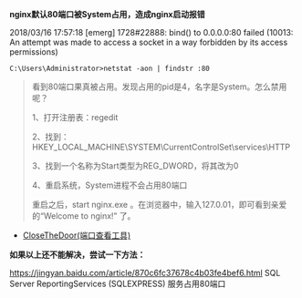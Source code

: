 **nginx默认80端口被System占用，造成nginx启动报错**

2018/03/16 17:57:18 [emerg] 1728#22888: bind() to 0.0.0.0:80 failed (10013: An attempt was made to access a socket in a way forbidden by its access permissions)

    C:\Users\Administrator>netstat -aon | findstr :80

> 看到80端口果真被占用。发现占用的pid是4，名字是System。怎么禁用呢？
> 
> 1、打开注册表：regedit
> 
> 2、找到：HKEY_LOCAL_MACHINE\SYSTEM\CurrentControlSet\services\HTTP
> 
> 3、找到一个名称为Start类型为REG_DWORD，将其改为0
> 
> 4、重启系统，System进程不会占用80端口
> 
> 重启之后，start nginx.exe 。在浏览器中，输入127.0.01，即可看到亲爱的“Welcome to nginx!” 了。


- [CloseTheDoor(端口查看工具)](https://m.2cto.com/soft/201410/52975.html)

**如果以上还不能解决，尝试一下方法：**

https://jingyan.baidu.com/article/870c6fc37678c4b03fe4bef6.html
SQL Server ReportingServices (SQLEXPRESS) 服务占用80端口
